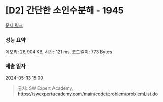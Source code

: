 # [D2] 간단한 소인수분해 - 1945 

[문제 링크](https://swexpertacademy.com/main/code/problem/problemDetail.do?contestProbId=AV5Pl0Q6ANQDFAUq) 

### 성능 요약

메모리: 26,904 KB, 시간: 121 ms, 코드길이: 773 Bytes

### 제출 일자

2024-05-13 15:00



> 출처: SW Expert Academy, https://swexpertacademy.com/main/code/problem/problemList.do